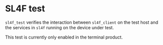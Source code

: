 # SL4F test

`sl4f_test` verifies the interaction between `sl4f_client` on the test host and
the services in `sl4f` running on the device under test.

This test is currently only enabled in the terminal product.
